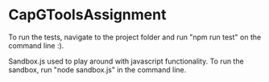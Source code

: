 # CapGToolsAssignment

To run the tests, navigate to the project folder and run "npm run test" on the command line :).

Sandbox.js used to play around with javascript functionality. To run the sandbox, run "node sandbox.js" in the command line.
